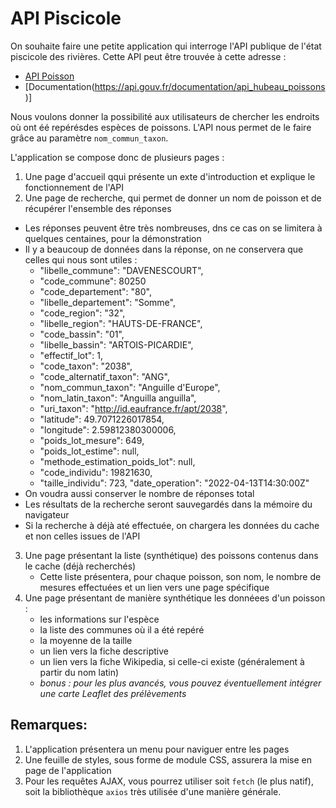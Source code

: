 # API Piscicole

On souhaite faire une petite application qui interroge l'API publique de l'état piscicole des rivières. Cette API peut être trouvée à cette adresse :

- [API Poisson](https://hubeau.eaufrance.fr/page/api-poisson)
- [Documentation(https://api.gouv.fr/documentation/api_hubeau_poissons)]

Nous voulons donner la possibilité aux utilisateurs de chercher les endroits où ont éé repérésdes espèces de poissons. L'API nous permet de le faire grâce au paramètre `nom_commun_taxon`.

L'application se compose donc de plusieurs pages :

1. Une page d'accueil qqui présente un exte d'introduction et explique le fonctionnement de l'API
2. Une page de recherche, qui permet de donner un nom de poisson et de récupérer l'ensemble des réponses
  - Les réponses peuvent être très nombreuses, dns ce cas on se limitera à quelques centaines, pour la démonstration
  - Il y a beaucoup de données dans la réponse, on ne conservera que celles qui nous sont utiles :
      - "libelle_commune": "DAVENESCOURT",
      - "code_commune": 80250
      - "code_departement": "80",
      - "libelle_departement": "Somme",
      - "code_region": "32",
      - "libelle_region": "HAUTS-DE-FRANCE",
      - "code_bassin": "01",
      - "libelle_bassin": "ARTOIS-PICARDIE",
      - "effectif_lot": 1,
      - "code_taxon": "2038",
      - "code_alternatif_taxon": "ANG",
      - "nom_commun_taxon": "Anguille d'Europe",
      - "nom_latin_taxon": "Anguilla anguilla",
      - "uri_taxon": "http://id.eaufrance.fr/apt/2038",
      - "latitude": 49.7071226017854,
      - "longitude": 2.59812380300006,
      - "poids_lot_mesure": 649,
      - "poids_lot_estime": null,
      - "methode_estimation_poids_lot": null,
      - "code_individu": 19821630,
      - "taille_individu": 723,
      "date_operation": "2022-04-13T14:30:00Z"
  - On voudra aussi conserver le nombre de réponses total
  - Les résultats de la recherche seront sauvegardés dans la mémoire du navigateur
  - Si la recherche à déjà até effectuée, on chargera les données du cache et non celles issues de l'API
 3. Une page présentant la liste (synthétique) des poissons contenus dans le cache (déjà recherchés)
     - Cette liste présentera, pour chaque poisson, son nom, le nombre de mesures effectuées et un lien vers une page spécifique
4. Une page présentant de manière synthétique les donnéees d'un poisson :
    - les informations sur l'espèce
    - la liste des communes où il a été repéré
    - la moyenne de la taille
    - un lien vers la fiche descriptive
    - un lien vers la fiche Wikipedia, si celle-ci existe (généralement à partir du nom latin)
    - _bonus : pour les plus avancés, vous pouvez éventuellement intégrer une carte Leaflet des prélèvements_

## Remarques:

1. L'application présentera un menu pour naviguer entre les pages
2. Une feuille de styles, sous forme de module CSS, assurera la mise en page de l'application
3. Pour les requêtes AJAX, vous pourrez utiliser soit `fetch` (le plus natif), soit la bibliothèque `axios` très utilisée d'une manière générale.
